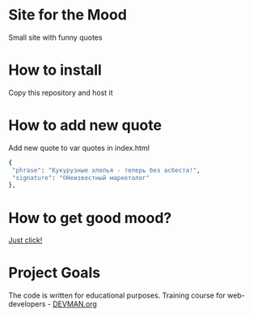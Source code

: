 # Site for the Mood

Small site with funny quotes

# How to install

Copy this repository and host it

# How to add new quote

Add new quote to var quotes in index.html
```bash
{
 "phrase": "Кукурузные хлопья - теперь без асбеста!",
 "signature": "©Неизвестный маркетолог"
},
```

# How to get good mood?

[Just click!](https://dm45.github.io/20_mood/)

# Project Goals

The code is written for educational purposes. Training course for web-developers - [DEVMAN.org](https://devman.org)
